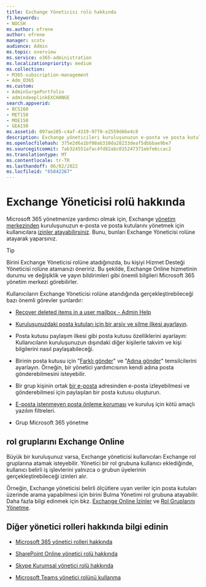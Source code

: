 ```yaml
---
title: Exchange Yöneticisi rolü hakkında
f1.keywords:
- NOCSH
ms.author: efrene
author: efrene
manager: scotv
audience: Admin
ms.topic: overview
ms.service: o365-administration
ms.localizationpriority: medium
ms.collection:
- M365-subscription-management
- Adm_O365
ms.custom:
- AdminSurgePortfolio
- admindeeplinkEXCHANGE
search.appverid:
- BCS160
- MET150
- MOE150
- GEA150
ms.assetid: 097ae285-c4af-4319-9770-e2559d66e4c8
description: Exchange yöneticileri kuruluşunuzun e-posta ve posta kutularını yönetir ve örneğin kullanıcının posta kutusunda silinen öğeleri kurtarır.
ms.openlocfilehash: 375e2d6a1bf08ab310da28233deaf5dbbbae9be7
ms.sourcegitcommit: 7ab324551afac4fd82abc015247371ebfe6ccac2
ms.translationtype: MT
ms.contentlocale: tr-TR
ms.lasthandoff: 06/02/2022
ms.locfileid: "65842267"
---
```

# <a name="about-the-exchange-administrator-role"></a>Exchange Yöneticisi rolü hakkında

Microsoft 365 yönetmenize yardımcı olmak için, Exchange <a href="https://go.microsoft.com/fwlink/p/?linkid=2059104" target="_blank">yönetim merkezinden</a> kuruluşunuzun e-posta ve posta kutularını yönetmek için kullanıcılara [izinler atayabilirsiniz](assign-admin-roles.md). Bunu, bunları Exchange Yöneticisi rolüne atayarak yaparsınız.
  
> [!TIP]
> Birini Exchange Yöneticisi rolüne atadığınızda, bu kişiyi Hizmet Desteği Yöneticisi rolüne atamanızı öneririz. Bu şekilde, Exchange Online hizmetinin durumu ve değişiklik ve yayın bildirimleri gibi önemli bilgileri Microsoft 365 yönetim merkezi görebilirler.

Kullanıcıların Exchange Yöneticisi rolüne atandığında gerçekleştirebileceği bazı önemli görevler şunlardır:
  
- [Recover deleted items in a user mailbox - Admin Help](/Exchange/recipients-in-exchange-online/manage-user-mailboxes/recover-deleted-messages)

- [Kuruluşunuzdaki posta kutuları için bir arşiv ve silme ilkesi ayarlayın](../../compliance/set-up-an-archive-and-deletion-policy-for-mailboxes.md).

- Posta kutusu paylaşım ilkesi gibi posta kutusu özelliklerini ayarlayın: Kullanıcıların kuruluşunuzun dışındaki diğer kişilerle takvim ve kişi bilgilerini nasıl paylaşabileceği.

- Birinin posta kutusu için "[Farklı gönder](give-mailbox-permissions-to-another-user.md#send-email-from-another-users-mailbox)" ve "[Adına gönder](give-mailbox-permissions-to-another-user.md#send-email-on-behalf-of-another-user)" temsilcilerini ayarlayın. Örneğin, bir yönetici yardımcısının kendi adına posta gönderebilmesini isteyebilir.

- Bir grup kişinin ortak [bir e-posta](../email/create-a-shared-mailbox.md) adresinden e-posta izleyebilmesi ve gönderebilmesi için paylaşılan bir posta kutusu oluşturun.

- [E-posta istenmeyen posta önleme koruması](../../security/office-365-security/anti-spam-protection.md) ve kuruluş için kötü amaçlı yazılım filtreleri.

- Grup Microsoft 365 yönetme

## <a name="exchange-online-role-groups"></a>rol gruplarını Exchange Online

Büyük bir kuruluşunuz varsa, Exchange yöneticisi kullanıcıları Exchange rol gruplarına atamak isteyebilir. Yönetici bir rol grubuna kullanıcı eklediğinde, kullanıcı belirli iş işlevlerini yalnızca o grubun üyelerinin gerçekleştirebileceği izinleri alır.
  
 Örneğin, Exchange yöneticisi belirli ölçütlere uyan veriler için posta kutuları üzerinde arama yapabilmesi için birini Bulma Yönetimi rol grubuna atayabilir. Daha fazla bilgi edinmek için bkz. [Exchange Online İzinler](/exchange/permissions-exo/permissions-exo) ve [Rol Gruplarını Yönetme](/exchange/manage-role-groups-exchange-2013-help).
  
## <a name="learn-about-other-admin-roles"></a>Diğer yönetici rolleri hakkında bilgi edinin

- [Microsoft 365 yönetici rolleri hakkında](about-admin-roles.md)

- [SharePoint Online yönetici rolü hakkında](/sharepoint/sharepoint-admin-role)

- [Skype Kurumsal yönetici rolü hakkında](/skypeforbusiness/skype-for-business-online)

- [Microsoft Teams yönetici rolünü kullanma](/MicrosoftTeams/using-admin-roles)
